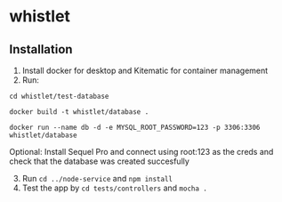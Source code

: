 # whistlet

## Installation

1. Install docker for desktop and Kitematic for container management
2. Run:

```
cd whistlet/test-database

docker build -t whistlet/database .

docker run --name db -d -e MYSQL_ROOT_PASSWORD=123 -p 3306:3306 whistlet/database

```
Optional: Install Sequel Pro and connect using root:123 as the creds and check that the database was created succesfully

3. Run `cd ../node-service` and `npm install`
4. Test the app by `cd tests/controllers` and `mocha .`
